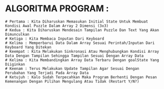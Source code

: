 # ALGORITMA PROGRAM :

    # Pertama : Kita Diharuskan Memasukan Initial State Untuk Membuat Kondisi Awal Puzzle Dalam Array 2 Dimensi (3x3)
    # Kedua : Kita Diharuskan Mendesain Tampilan Puzzle Dan Text Yang Akan Dimunculkan
    # Ketiga : Kita Membaca Inputan Dari Keyboard
    # Kelima : Memperbarui Data Dalam Array Sesuai Perintah/Inputan Dari Keyboard Yang Ditekan
    # Keempat : Kita Melakukan Sinkronasi Atau Menghubungkan Kondisi Array Data Dengan Tampilan Sehingga Tampilan Sesuai Dengan Array Data
    # Kelima : Kita Membandingkan Array Data Terbaru Dengan goalState Yang Diiginkan
    # Keenam : Terus Melakukan Update Tampilan Agar Sesuai Dengan Perubahan Yang Terjadi Pada Array Data
    # Ketujuh : Kalo Sudah Terpecahkan Maka Program Berhenti Dengan Pesan Kemenangan Dengan Pilihan Mengulang Atau Tidak (Restart Y/N?)
